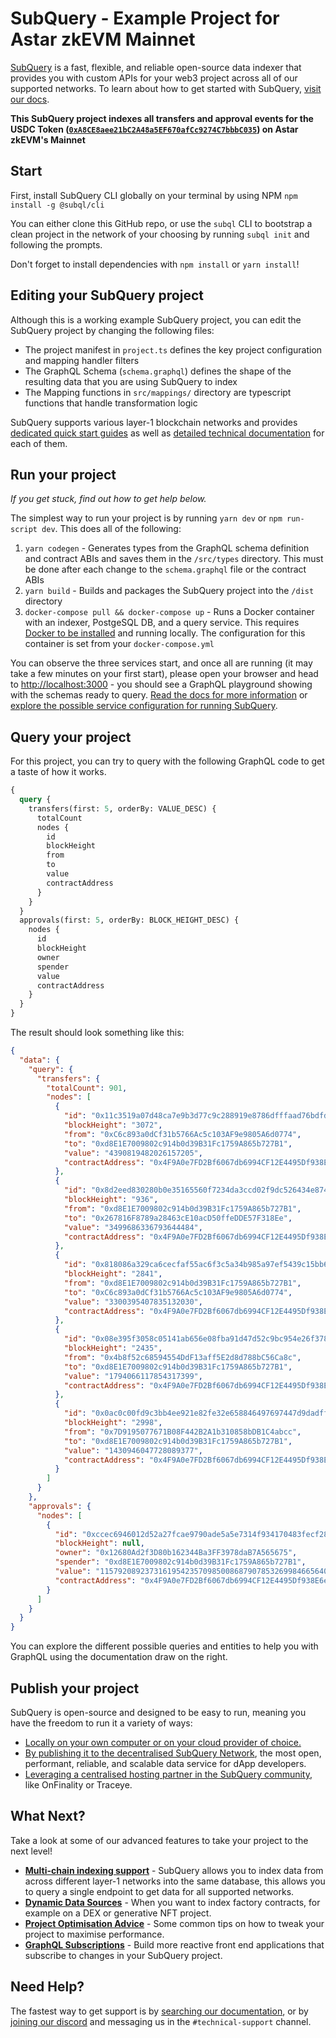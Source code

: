 # SubQuery - Example Project for Astar zkEVM Mainnet

[SubQuery](https://subquery.network) is a fast, flexible, and reliable open-source data indexer that provides you with custom APIs for your web3 project across all of our supported networks. To learn about how to get started with SubQuery, [visit our docs](https://academy.subquery.network).

**This SubQuery project indexes all transfers and approval events for the USDC Token ([`0xA8CE8aee21bC2A48a5EF670afCc9274C7bbbC035`](https://astar-zkevm.explorer.startale.com/address/0xA8CE8aee21bC2A48a5EF670afCc9274C7bbbC035)) on Astar zkEVM's Mainnet**

## Start

First, install SubQuery CLI globally on your terminal by using NPM `npm install -g @subql/cli`

You can either clone this GitHub repo, or use the `subql` CLI to bootstrap a clean project in the network of your choosing by running `subql init` and following the prompts.

Don't forget to install dependencies with `npm install` or `yarn install`!

## Editing your SubQuery project

Although this is a working example SubQuery project, you can edit the SubQuery project by changing the following files:

- The project manifest in `project.ts` defines the key project configuration and mapping handler filters
- The GraphQL Schema (`schema.graphql`) defines the shape of the resulting data that you are using SubQuery to index
- The Mapping functions in `src/mappings/` directory are typescript functions that handle transformation logic

SubQuery supports various layer-1 blockchain networks and provides [dedicated quick start guides](https://academy.subquery.network/quickstart/quickstart.html) as well as [detailed technical documentation](https://academy.subquery.network/build/introduction.html) for each of them.

## Run your project

_If you get stuck, find out how to get help below._

The simplest way to run your project is by running `yarn dev` or `npm run-script dev`. This does all of the following:

1.  `yarn codegen` - Generates types from the GraphQL schema definition and contract ABIs and saves them in the `/src/types` directory. This must be done after each change to the `schema.graphql` file or the contract ABIs
2.  `yarn build` - Builds and packages the SubQuery project into the `/dist` directory
3.  `docker-compose pull && docker-compose up` - Runs a Docker container with an indexer, PostgeSQL DB, and a query service. This requires [Docker to be installed](https://docs.docker.com/engine/install) and running locally. The configuration for this container is set from your `docker-compose.yml`

You can observe the three services start, and once all are running (it may take a few minutes on your first start), please open your browser and head to [http://localhost:3000](http://localhost:3000) - you should see a GraphQL playground showing with the schemas ready to query. [Read the docs for more information](https://academy.subquery.network/run_publish/run.html) or [explore the possible service configuration for running SubQuery](https://academy.subquery.network/run_publish/references.html).

## Query your project

For this project, you can try to query with the following GraphQL code to get a taste of how it works.

```graphql
{
  query {
    transfers(first: 5, orderBy: VALUE_DESC) {
      totalCount
      nodes {
        id
        blockHeight
        from
        to
        value
        contractAddress
      }
    }
  }
  approvals(first: 5, orderBy: BLOCK_HEIGHT_DESC) {
    nodes {
      id
      blockHeight
      owner
      spender
      value
      contractAddress
    }
  }
}
```

The result should look something like this:

```json
{
  "data": {
    "query": {
      "transfers": {
        "totalCount": 901,
        "nodes": [
          {
            "id": "0x11c3519a07d48ca7e9b3d77c9c288919e8786dfffaad76bdfd6ae554d2481a13",
            "blockHeight": "3072",
            "from": "0xC6c893a0dCf31b5766Ac5c103AF9e9805A6d0774",
            "to": "0xd8E1E7009802c914b0d39B31Fc1759A865b727B1",
            "value": "4390819482026157205",
            "contractAddress": "0x4F9A0e7FD2Bf6067db6994CF12E4495Df938E6e9"
          },
          {
            "id": "0x8d2eed830280b0e35165560f7234da3ccd02f9dc526434e874ccb0e5a464c4f6",
            "blockHeight": "936",
            "from": "0xd8E1E7009802c914b0d39B31Fc1759A865b727B1",
            "to": "0x267816F8789a28463cE10acD50ffeDDE57F318Ee",
            "value": "3499686336793644484",
            "contractAddress": "0x4F9A0e7FD2Bf6067db6994CF12E4495Df938E6e9"
          },
          {
            "id": "0x818086a329ca6cecfaf55ac6f3c5a34b985a97ef5439c15bb66f094b4e76a8e5",
            "blockHeight": "2841",
            "from": "0xd8E1E7009802c914b0d39B31Fc1759A865b727B1",
            "to": "0xC6c893a0dCf31b5766Ac5c103AF9e9805A6d0774",
            "value": "3300395407835132030",
            "contractAddress": "0x4F9A0e7FD2Bf6067db6994CF12E4495Df938E6e9"
          },
          {
            "id": "0x08e395f3058c05141ab656e08fba91d47d52c9bc954e26f378e4edd3f4ef9d8d",
            "blockHeight": "2435",
            "from": "0x4b8f52c68594554DdF13aff5E2d8d788bC56Ca8c",
            "to": "0xd8E1E7009802c914b0d39B31Fc1759A865b727B1",
            "value": "1794066117854317399",
            "contractAddress": "0x4F9A0e7FD2Bf6067db6994CF12E4495Df938E6e9"
          },
          {
            "id": "0x0ac0c00fd9c3bb4ee921e82fe32e658846497697447d9dadffaaec64b2c5ff4a",
            "blockHeight": "2998",
            "from": "0x7D9195077671B08F442B2A1b310858bDB1C4abcc",
            "to": "0xd8E1E7009802c914b0d39B31Fc1759A865b727B1",
            "value": "1430946047728089377",
            "contractAddress": "0x4F9A0e7FD2Bf6067db6994CF12E4495Df938E6e9"
          }
        ]
      }
    },
    "approvals": {
      "nodes": [
        {
          "id": "0xccec6946012d52a27fcae9790ade5a5e7314f934170483fecf2896e3448604bd",
          "blockHeight": null,
          "owner": "0x12680Ad2f3D80b162344Ba3FF3978daB7A565675",
          "spender": "0xd8E1E7009802c914b0d39B31Fc1759A865b727B1",
          "value": "115792089237316195423570985008687907853269984665640564039457584007913129639935",
          "contractAddress": "0x4F9A0e7FD2Bf6067db6994CF12E4495Df938E6e9"
        }
      ]
    }
  }
}
```

You can explore the different possible queries and entities to help you with GraphQL using the documentation draw on the right.

## Publish your project

SubQuery is open-source and designed to be easy to run, meaning you have the freedom to run it a variety of ways:

- [Locally on your own computer or on your cloud provider of choice.](https://academy.subquery.network/indexer/run_publish/introduction.html#locally-run-it-yourself)
- [By publishing it to the decentralised SubQuery Network](https://academy.subquery.network/indexer/run_publish/introduction.html#publish-to-the-subquery-network), the most open, performant, reliable, and scalable data service for dApp developers.
- [Leveraging a centralised hosting partner in the SubQuery community](https://academy.subquery.network/indexer/run_publish/introduction.html#other-hosting-providers-in-the-subquery-community), like OnFinality or Traceye.

## What Next?

Take a look at some of our advanced features to take your project to the next level!

- [**Multi-chain indexing support**](https://academy.subquery.network/build/multi-chain.html) - SubQuery allows you to index data from across different layer-1 networks into the same database, this allows you to query a single endpoint to get data for all supported networks.
- [**Dynamic Data Sources**](https://academy.subquery.network/build/dynamicdatasources.html) - When you want to index factory contracts, for example on a DEX or generative NFT project.
- [**Project Optimisation Advice**](https://academy.subquery.network/build/optimisation.html) - Some common tips on how to tweak your project to maximise performance.
- [**GraphQL Subscriptions**](https://academy.subquery.network/run_publish/subscription.html) - Build more reactive front end applications that subscribe to changes in your SubQuery project.

## Need Help?

The fastest way to get support is by [searching our documentation](https://academy.subquery.network), or by [joining our discord](https://discord.com/invite/subquery) and messaging us in the `#technical-support` channel.
